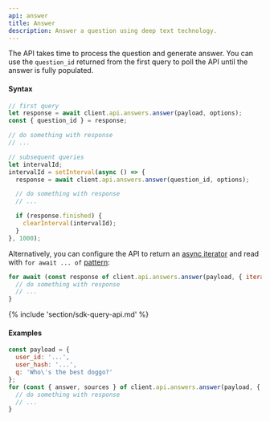 ```yaml
---
api: answer
title: Answer
description: Answer a question using deep text technology.
---
```


The API takes time to process the question and generate answer. You can use the `question_id` returned from the first query to poll the API until the answer is fully populated.

#### Syntax
```js
// first query
let response = await client.api.answers.answer(payload, options);
const { question_id } = response;

// do something with response
// ...

// subsequent queries
let intervalId;
intervalId = setInterval(async () => {
  response = await client.api.answers.answer(question_id, options);

  // do something with response
  // ...

  if (response.finished) {
    clearInterval(intervalId);
  }
}, 1000);
```

Alternatively, you can configure the API to return an [async iterator](https://developer.mozilla.org/en-US/docs/Web/JavaScript/Reference/Iteration_protocols#the_async_iterator_and_async_iterable_protocols) and read with `for await ... of` [pattern](https://developer.mozilla.org/en-US/docs/Web/JavaScript/Reference/Statements/for-await...of):

```js
for await (const response of client.api.answers.answer(payload, { iterable: true })) {
  // do something with response
  // ...
}
```

{% include 'section/sdk-query-api.md' %}

#### Examples
```js
const payload = {
  user_id: '...',
  user_hash: '...',
  q: 'Who\'s the best doggo?'
};
for (const { answer, sources } of client.api.answers.answer(payload, { iterable: true })) {
  // do something with response
  // ...
}
```
